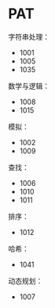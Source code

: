 # PAT

字符串处理：
- 1001
- 1005
- 1035


数学与逻辑：
- 1008
- 1015

模拟：
- 1002
- 1009

查找：
- 1006
- 1010
- 1011

排序：
- 1012

哈希：
- 1041

动态规划：
- 1007